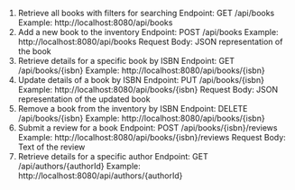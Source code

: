1. Retrieve all books with filters for searching
Endpoint: GET /api/books
Example: http://localhost:8080/api/books
2. Add a new book to the inventory
Endpoint: POST /api/books
Example: http://localhost:8080/api/books
Request Body: JSON representation of the book
3. Retrieve details for a specific book by ISBN
Endpoint: GET /api/books/{isbn}
Example: http://localhost:8080/api/books/{isbn}
4. Update details of a book by ISBN
Endpoint: PUT /api/books/{isbn}
Example: http://localhost:8080/api/books/{isbn}
Request Body: JSON representation of the updated book
5. Remove a book from the inventory by ISBN
Endpoint: DELETE /api/books/{isbn}
Example: http://localhost:8080/api/books/{isbn}
6. Submit a review for a book
Endpoint: POST /api/books/{isbn}/reviews
Example: http://localhost:8080/api/books/{isbn}/reviews
Request Body: Text of the review
7. Retrieve details for a specific author
Endpoint: GET /api/authors/{authorId}
Example: http://localhost:8080/api/authors/{authorId}